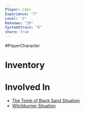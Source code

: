 ```yaml
---
Player: Cáel
Experience: "7"
Level: "2"
Reknown: "20"
SystemStrain: "0"
share: true
---
```

#PlayerCharacter
# Inventory


# Involved In
- [The Tomb of Black Sand Situation](The%20Tomb%20of%20Black%20Sand%20Situation.md)
- [Witchburner Situation](Witchburner%20Situation.md)

